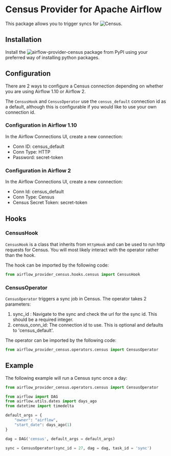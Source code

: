 # Census Provider for Apache Airflow

This package allows you to trigger syncs for ![Census](https://www.getcensus.com/).

## Installation

Install the ![airflow-provider-census](https://pypi.org/project/airflow-provider-census/) package from PyPI using your preferred way of installing python packages.

## Configuration

There are 2 ways to configure a Census connection depending on whether you are using Airflow 1.10 or Airflow 2.

The `CensusHook` and `CensusOperator` use the `census_default` connection id as a default, although this is configurable if you would like to use your own connection id.

### Configuration in Airflow 1.10

In the Airflow Connections UI, create a new connection:

* Conn ID: census_default
* Conn Type: HTTP
* Password: secret-token

### Configuration in Airflow 2

In the Airflow Connections UI, create a new connection:

* Conn Id: census_default
* Conn Type: Census
* Census Secret Token: secret-token

## Hooks

### CensusHook

`CensusHook` is a class that inherits from `HttpHook` and can be used to run http requests for Census.
You will most likely interact with the operator rather than the hook.

The hook can be imported by the following code:

```python
from airflow_provider_census.hooks.census import CensusHook
```

### CensusOperator

`CensusOperator` triggers a sync job in Census. The operator takes 2 parameters:

1. sync_id : Navigate to the sync and check the url for the sync id. This should be a required integer.
2. census_conn_id: The connection id to use. This is optional and defaults to 'census_default'.

The operator can be imported by the following code:

```python
from airflow_provider_census.operators.census import CensusOperator
```

## Example

The following example will run a Census sync once a day:

```python
from airflow_provider_census.operators.census import CensusOperator

from airflow import DAG
from airflow.utils.dates import days_ago
from datetime import timedelta

default_args = {
    "owner": "airflow",
    "start_date": days_ago(1)
}

dag = DAG('census', default_args = default_args)

sync = CensusOperator(sync_id = 27, dag = dag, task_id = 'sync')
```

